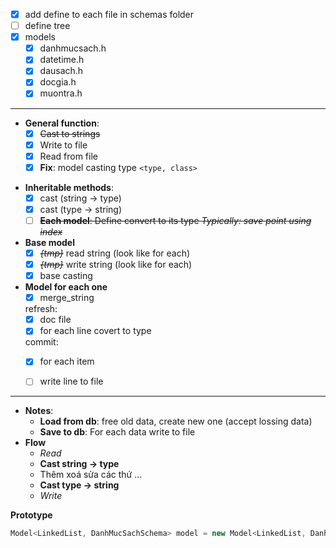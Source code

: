 
+ [x] add define to each file in schemas folder
+ [ ] define tree 
+ [x] models
	+ [x] danhmucsach.h
	+ [x] datetime.h
	+ [x] dausach.h
	+ [x] docgia.h
	+ [x] muontra.h
---
+ **General function**:
    + [x] ~~Cast to strings~~
    + [x] Write to file 
    + [x] Read from file 
	+ [x] **Fix**: model casting type `<type, class>`
- **Inheritable methods**:
    - [x] cast (string -> type)
    - [x] cast (type -> string)
	+ [ ] ~~**Each model**: Define convert to its type _Typically: save point using index_~~

- **Base model**
    - [x] ~~_{tmp}_~~ read string (look like for each)
    - [x] ~~_{tmp}_~~ write string (look like for each)
    - [x] base casting

- **Model for each one**
    - [x] merge_string
    
    refresh:
    - [x] doc file
    - [x] for each line covert to type
    
    commit:
    - [x] for each item
    - [ ] write line to file


---
- **Notes**:
    - **Load from db**: free old data, create new one (accept lossing data)
    - **Save to db**: For each data write to file
- **Flow**
    - _Read_
    - **Cast string -> type**
    - Thêm xoá sửa các thứ ...
    - **Cast type -> string**
    - _Write_

**Prototype**
 ```c++
Model<LinkedList, DanhMucSachSchema> model = new Model<LinkedList, DanhMucSachSchema>();
 ```
